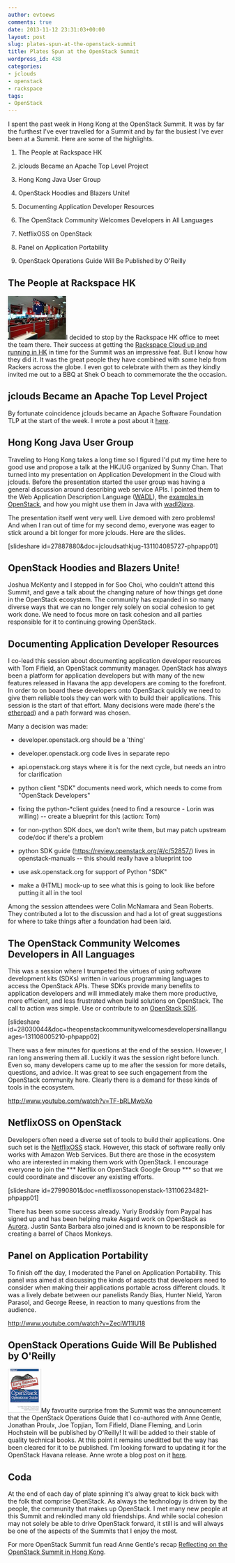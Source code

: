 ```yaml
---
author: evtoews
comments: true
date: 2013-11-12 23:31:03+00:00
layout: post
slug: plates-spun-at-the-openstack-summit
title: Plates Spun at the OpenStack Summit
wordpress_id: 438
categories:
- jclouds
- openstack
- rackspace
tags:
- OpenStack
---
```


I spent the past week in Hong Kong at the OpenStack Summit. It was by far the furthest I've ever travelled for a Summit and by far the busiest I've ever been at a Summit. Here are some of the highlights.




  1. The People at Rackspace HK


  2. jclouds Became an Apache Top Level Project


  3. Hong Kong Java User Group


  4. OpenStack Hoodies and Blazers Unite!


  5. Documenting Application Developer Resources


  6. The OpenStack Community Welcomes Developers in All Languages


  7. NetflixOSS on OpenStack


  8. Panel on Application Portability


  9. OpenStack Operations Guide Will Be Published by O'Reilly




## The People at Rackspace HK


[![Rackspace HK](/img/posts/p1100830b.jpg)](/img/posts/p1100830b.jpg)I decided to stop by the Rackspace HK office to meet the team there. Their success at getting the [Rackspace Cloud up and running in HK](http://www.rackspace.com.hk/) in time for the Summit was an impressive feat. But I know how they did it. It was the great people they have combined with some help from Rackers across the globe. I even got to celebrate with them as they kindly invited me out to a BBQ at Shek O beach to commemorate the the occasion.


## jclouds Became an Apache Top Level Project


By fortunate coincidence jclouds became an Apache Software Foundation TLP at the start of the week. I wrote a post about it [here](http://blog./img/posts.com/2013/11/02/jclouds-is-an-apache-tlp/).


## Hong Kong Java User Group


Traveling to Hong Kong takes a long time so I figured I'd put my time here to good use and propose a talk at the HKJUG organized by Sunny Chan. That turned into my presentation on Application Development in the Cloud with jclouds. Before the presentation started the user group was having a general discussion around describing web service APIs. I pointed them to the Web Application Description Language ([WADL](http://en.wikipedia.org/wiki/Web_Application_Description_Language)), the [examples in OpenStack](https://github.com/openstack/api-site/tree/master/api-ref/src/wadls), and how you might use them in Java with [wadl2java](https://wadl.java.net/).

The presentation itself went very well. Live demoed with zero problems! And when I ran out of time for my second demo, everyone was eager to stick around a bit longer for more jclouds. Here are the slides.

[slideshare id=27887880&doc=jcloudsathkjug-131104085727-phpapp01]


## OpenStack Hoodies and Blazers Unite!


Joshua McKenty and I stepped in for Soo Choi, who couldn't attend this Summit, and gave a talk about the changing nature of how things get done in the OpenStack ecosystem. The community has expanded in so many diverse ways that we can no longer rely solely on social cohesion to get work done. We need to focus more on task cohesion and all parties responsible for it to continuing growing OpenStack.


## Documenting Application Developer Resources


I co-lead this session about documenting application developer resources with Tom Fifield, an OpenStack community manager. OpenStack has always been a platform for application developers but with many of the new features released in Havana the app developers are coming to the forefront. In order to on board these developers onto OpenStack quickly we need to give them reliable tools they can work with to build their applications. This session is the start of that effort. Many decisions were made (here's the [etherpad](https://etherpad.openstack.org/p/icehouse-doc-app-devs)) and a path forward was chosen.

Many a decision was made:




  * developer.openstack.org should be a 'thing'


  * developer.openstack.org code lives in separate repo


  * api.openstack.org stays where it is for the next cycle, but needs an intro for clarification


  * python client "SDK" documents need work, which needs to come from "OpenStack Developers"


  * fixing the python-*client guides (need to find a resource - Lorin was willing) -- create a blueprint for this (action: Tom)


  * for non-python SDK docs, we don't write them, but may patch upstream code/doc if there's a problem


  * python SDK guide (https://review.openstack.org/#/c/52857/) lives in openstack-manuals -- this should really have a blueprint too


  * use ask.openstack.org for support of Python "SDK"


  * make a (HTML) mock-up to see what this is going to look like before putting it all in the tool


Among the session attendees were Colin McNamara and Sean Roberts. They contributed a lot to the discussion and had a lot of great suggestions for where to take things after a foundation had been laid.


## The OpenStack Community Welcomes Developers in All Languages


This was a session where I trumpeted the virtues of using software development kits (SDKs) written in various programming languages to access the OpenStack APIs. These SDKs provide many benefits to application developers and will immediately make them more productive, more efficient, and less frustrated when build solutions on OpenStack. The call to action was simple. Use or contribute to an [OpenStack SDK](https://wiki.openstack.org/wiki/SDKs).

[slideshare id=28030044&doc=theopenstackcommunitywelcomesdevelopersinalllanguages-131108005210-phpapp02]

There was a few minutes for questions at the end of the session. However, I ran long answering them all. Luckily it was the session right before lunch. Even so, many developers came up to me after the session for more details, questions, and advice. It was great to see such engagement from the OpenStack community here. Clearly there is a demand for these kinds of tools in the ecosystem.

http://www.youtube.com/watch?v=TF-bRLMwbXo


## NetflixOSS on OpenStack


Developers often need a diverse set of tools to build their applications. One such set is the [NetflixOSS](http://netflix.github.io/) stack. However, this stack of software really only works with Amazon Web Services. But there are those in the ecosystem who are interested in making them work with OpenStack. I encourage everyone to join the *** Netflix on OpenStack Google Group *** so that we could coordinate and discover any existing efforts.

[slideshare id=27990801&doc=netflixossonopenstack-131106234821-phpapp01]

There has been some success already. Yuriy Brodskiy from Paypal has signed up and has been helping make Asgard work on OpenStack as [Aurora](https://github.com/paypal/aurora). Justin Santa Barbara also joined and is known to be responsible for creating a barrel of Chaos Monkeys.


## Panel on Application Portability


To finish off the day, I moderated the Panel on Application Portability. This panel was aimed at discussing the kinds of aspects that developers need to consider when making their applications portable across different clouds. It was a lively debate between our panelists Randy Bias, Hunter Nield, Yaron Parasol, and George Reese, in reaction to many questions from the audience.

http://www.youtube.com/watch?v=ZeciW11lU18


## OpenStack Operations Guide Will Be Published by O'Reilly


[![oreilly-openstack-ops-guide-early-release](/img/posts/oreilly-openstack-ops-guide-early-release.png)](/img/posts/oreilly-openstack-ops-guide-early-release.png)My favourite surprise from the Summit was the announcement that the OpenStack Operations Guide that I co-authored with Anne Gentle, Jonathan Proulx, Joe Topjian, Tom Fifield, Diane Fleming, and Lorin Hochstein will be published by O'Reilly! It will be added to their stable of quality technical books. At this point it remains uneditted but the way has been cleared for it to be published. I'm looking forward to updating it for the OpenStack Havana release. Anne wrote a blog post on it [here](http://www.openstack.org/blog/2013/11/openstack-operations-guide-now-an-oreilly-early-edition/).


## Coda


At the end of each day of plate spinning it's alway great to kick back with the folk that comprise OpenStack. As always the technology is driven by the people, the community that makes up OpenStack. I met many new people at this Summit and rekindled many old friendships. And while social cohesion may not solely be able to drive OpenStack forward, it still is and will always be one of the aspects of the Summits that I enjoy the most.

For more OpenStack Summit fun read Anne Gentle's recap [Reflecting on the OpenStack Summit in Hong Kong](http://justwriteclick.com/2013/11/13/reflecting-on-the-openstack-summit-in-hong-kong/).
